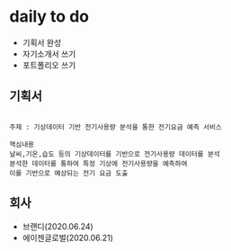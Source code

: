 # daily to do

- 기획서 완성
- 자기소개서 쓰기
- 포트폴리오 쓰기


## 기획서

```

주제 : 기상데이터 기반 전기사용량 분석을 통한 전기요금 예측 서비스

핵심내용
날씨,기온,습도 등의 기상데이터를 기반으로 전기사용량 데이터를 분석 
분석한 데이터를 통하여 특정 기상에 전기사용량을 예측하여
이를 기반으로 예상되는 전기 요금 도출

```

## 회사

- 브랜디(2020.06.24)
- 에이젠글로벌(2020.06.21)
